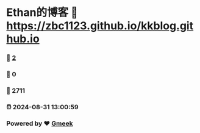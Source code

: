 # Ethan的博客 :link: https://zbc1123.github.io/kkblog.github.io 
### :page_facing_up: [2](https://zbc1123.github.io/kkblog.github.io/tag.html) 
### :speech_balloon: 0 
### :hibiscus: 2711 
### :alarm_clock: 2024-08-31 13:00:59 
### Powered by :heart: [Gmeek](https://github.com/Meekdai/Gmeek)
